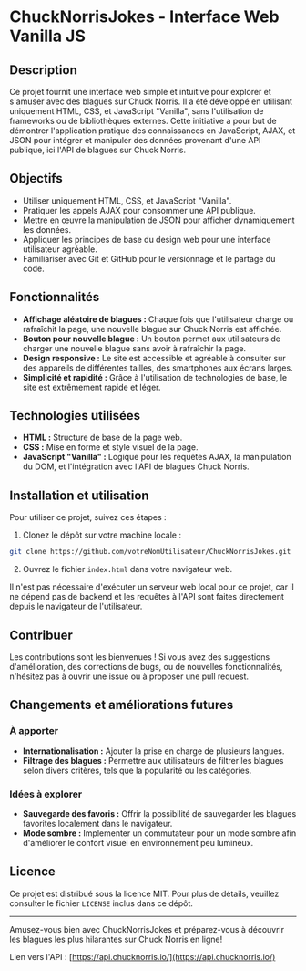 # ChuckNorrisJokes - Interface Web Vanilla JS

## Description

Ce projet fournit une interface web simple et intuitive pour explorer et s'amuser avec des blagues sur Chuck Norris. Il a été développé en utilisant uniquement HTML, CSS, et JavaScript "Vanilla", sans l'utilisation de frameworks ou de bibliothèques externes. Cette initiative a pour but de démontrer l'application pratique des connaissances en JavaScript, AJAX, et JSON pour intégrer et manipuler des données provenant d'une API publique, ici l'API de blagues sur Chuck Norris.

## Objectifs

- Utiliser uniquement HTML, CSS, et JavaScript "Vanilla".
- Pratiquer les appels AJAX pour consommer une API publique.
- Mettre en œuvre la manipulation de JSON pour afficher dynamiquement les données.
- Appliquer les principes de base du design web pour une interface utilisateur agréable.
- Familiariser avec Git et GitHub pour le versionnage et le partage du code.

## Fonctionnalités

- **Affichage aléatoire de blagues :** Chaque fois que l'utilisateur charge ou rafraîchit la page, une nouvelle blague sur Chuck Norris est affichée.
- **Bouton pour nouvelle blague :** Un bouton permet aux utilisateurs de charger une nouvelle blague sans avoir à rafraîchir la page.
- **Design responsive :** Le site est accessible et agréable à consulter sur des appareils de différentes tailles, des smartphones aux écrans larges.
- **Simplicité et rapidité :** Grâce à l'utilisation de technologies de base, le site est extrêmement rapide et léger.

## Technologies utilisées

- **HTML :** Structure de base de la page web.
- **CSS :** Mise en forme et style visuel de la page.
- **JavaScript "Vanilla" :** Logique pour les requêtes AJAX, la manipulation du DOM, et l'intégration avec l'API de blagues Chuck Norris.

## Installation et utilisation

Pour utiliser ce projet, suivez ces étapes :

1. Clonez le dépôt sur votre machine locale :

```bash
git clone https://github.com/votreNomUtilisateur/ChuckNorrisJokes.git
```

2. Ouvrez le fichier `index.html` dans votre navigateur web.

Il n'est pas nécessaire d'exécuter un serveur web local pour ce projet, car il ne dépend pas de backend et les requêtes à l'API sont faites directement depuis le navigateur de l'utilisateur.

## Contribuer

Les contributions sont les bienvenues ! Si vous avez des suggestions d'amélioration, des corrections de bugs, ou de nouvelles fonctionnalités, n'hésitez pas à ouvrir une issue ou à proposer une pull request.

## Changements et améliorations futures

### À apporter

- **Internationalisation :** Ajouter la prise en charge de plusieurs langues.
- **Filtrage des blagues :** Permettre aux utilisateurs de filtrer les blagues selon divers critères, tels que la popularité ou les catégories.

### Idées à explorer

- **Sauvegarde des favoris :** Offrir la possibilité de sauvegarder les blagues favorites localement dans le navigateur.
- **Mode sombre :** Implementer un commutateur pour un mode sombre afin d'améliorer le confort visuel en environnement peu lumineux.

## Licence

Ce projet est distribué sous la licence MIT. Pour plus de détails, veuillez consulter le fichier `LICENSE` inclus dans ce dépôt.

---

Amusez-vous bien avec ChuckNorrisJokes et préparez-vous à découvrir les blagues les plus hilarantes sur Chuck Norris en ligne!

Lien vers l'API : [https://api.chucknorris.io/](https://api.chucknorris.io/)